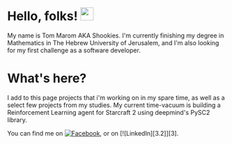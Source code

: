 # Hello, folks! <img src="https://raw.githubusercontent.com/MartinHeinz/MartinHeinz/master/wave.gif" width="30px">

My name is Tom Marom AKA Shookies.
I'm currently finishing my degree in Mathematics in The Hebrew University of Jerusalem,
and I'm also looking for my first challenge as a software developer. 

# What's here?

I add to this page projects that i'm working on in my spare time, as well as a select few projects from my studies.
My current time-vacuum is building a Reinforcement Learning agent for Starcraft 2 using deepmind's PySC2 library.


<!--[![sc2_bot Card](https://github-readme-stats.vercel.app/api/pin/?username=shookies&repo=SC2_agent&theme=dark)](https://github.com//shookies/SC2_agent) -->

You can find me on [![Facebook][1.2]][1], or on [![LinkedIn][3.2]][3].

<!-- Icons -->

[1.2]: http://i.imgur.com/wWzX9uB.png (facebook icon)
[2.2]: https://raw.githubusercontent.com/MartinHeinz/MartinHeinz/master/linkedin-3-16.png (LinkedIn icon without padding)

<!-- Links to your social media accounts -->

[1]: https://www.facebook.com/tom.marom1/
[2]: https://www.linkedin.com/in/tmarom/
